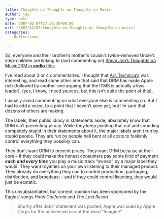 ```yaml
---
title: Thoughts on Thoughts on Thoughts on Music
author: jay
type: post
date: 2007-02-07T17:30:30+00:00
url: /2007/02/07/thoughts-on-thoughts-on-thoughts-on-music/
categories:
  - Reflections

---
```

So, everyone and their brother’s mother’s cousin’s twice-removed Uncle’s step-children are linking to (and commenting on) [Steve Job’s Thoughts on MusicDRM in **audio** files][1].

I’ve read about 3 or 4 commentaries. I thought that [Ars Technica’s][2] was interesting, and read some other one that said that DRM has made Apple rich (followed by another one arguing that the ITMS is actually a loss leader). (yes, I know, I need sources, but this isn’t quite the point of this).

I usually avoid commenting on what everyone else is commenting on. But I had to add a voice, to a point that I haven’t seen yet, but I’m sure that dozens of others are making:

The labels, their public idiocy in statements aside, absolutely know that DRM isn’t preventing piracy. While they keep pointing that out and sounding completely stupid in their statements about it, the major labels aren’t run by stupid people. They are run by people hell bent at all costs to foolishly control everything they possibly can.

They don’t want DRM to prevent piracy. They want DRM because at their core &#8211; if they could make the honest consumers pay some kind of payment **_each and every time_** you play a music track “owned” by a major label they would. They want royalties on your own listening to their managed product. They already do everything they can to control production, packaging, distribution, and broadcast &#8211; and if they could control listening, they would just be ecstatic.

This unsubstantiated, but correct, opinion has been sponsored by the Eagles’ songs _Hotel California_ and _The Last Resort_

> Shortly after Jobs’ statement was posted, Apple was sued by Apple Corps for the unlicensed use of the word “Imagine”.

 [1]: http://www.apple.com/hotnews/thoughtsonmusic/
 [2]: http://arstechnica.com/news.ars/post/20070206-8782.html